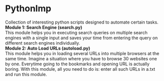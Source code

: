 # PythonImp
Collection of interesting python scripts designed to automate certain tasks. 
<BR/> <b>Module 1: Search Engine (search.py)</b>
<BR/> This module helps you in executing search queries on multiple search engines with a single input and saves your time from entering the query on different search engines individually. 
<BR/> <b>Module 2: Auto Load URLs (autoload.py)</b>
<BR/> This module helps you in loading several URLs into multiple browsers at the same time. Imagine a situation where you have to browse 30 websites one by one. Everytime going to the bookmarks and opening URL is actually boring. With this module, all you need to do is: enter all such URLs in a.txt and run this module. 


